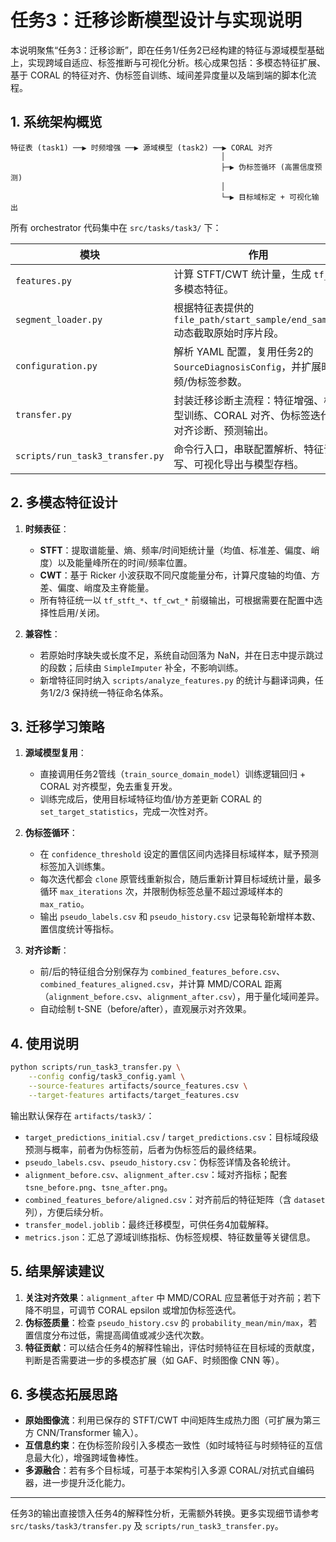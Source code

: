 # 任务3：迁移诊断模型设计与实现说明

本说明聚焦“任务3：迁移诊断”，即在任务1/任务2已经构建的特征与源域模型基础上，实现跨域自适应、标签推断与可视化分析。核心成果包括：多模态特征扩展、基于 CORAL 的特征对齐、伪标签自训练、域间差异度量以及端到端的脚本化流程。

## 1. 系统架构概览

```
特征表 (task1) ──▶ 时频增强 ──▶ 源域模型 (task2) ──▶ CORAL 对齐
                                               │
                                               ├─▶ 伪标签循环 (高置信度预测)
                                               │
                                               └─▶ 目标域标定 + 可视化输出
```

所有 orchestrator 代码集中在 `src/tasks/task3/` 下：

| 模块 | 作用 |
| --- | --- |
| `features.py` | 计算 STFT/CWT 统计量，生成 `tf_*` 多模态特征。 |
| `segment_loader.py` | 根据特征表提供的 `file_path/start_sample/end_sample` 动态截取原始时序片段。 |
| `configuration.py` | 解析 YAML 配置，复用任务2的 `SourceDiagnosisConfig`，并扩展时频/伪标签参数。 |
| `transfer.py` | 封装迁移诊断主流程：特征增强、模型训练、CORAL 对齐、伪标签迭代、对齐诊断、预测输出。 |
| `scripts/run_task3_transfer.py` | 命令行入口，串联配置解析、特征读写、可视化导出与模型存档。 |

## 2. 多模态特征设计

1. **时频表征**：
   - **STFT**：提取谱能量、熵、频率/时间矩统计量（均值、标准差、偏度、峭度）以及能量峰所在的时间/频率位置。
   - **CWT**：基于 Ricker 小波获取不同尺度能量分布，计算尺度轴的均值、方差、偏度、峭度及主脊能量。
   - 所有特征统一以 `tf_stft_*`、`tf_cwt_*` 前缀输出，可根据需要在配置中选择性启用/关闭。

2. **兼容性**：
   - 若原始时序缺失或长度不足，系统自动回落为 NaN，并在日志中提示跳过的段数；后续由 `SimpleImputer` 补全，不影响训练。
   - 新增特征同时纳入 `scripts/analyze_features.py` 的统计与翻译词典，任务1/2/3 保持统一特征命名体系。

## 3. 迁移学习策略

1. **源域模型复用**：
   - 直接调用任务2管线（`train_source_domain_model`）训练逻辑回归 + CORAL 对齐模型，免去重复开发。
   - 训练完成后，使用目标域特征均值/协方差更新 CORAL 的 `set_target_statistics`，完成一次性对齐。

2. **伪标签循环**：
   - 在 `confidence_threshold` 设定的置信区间内选择目标域样本，赋予预测标签加入训练集。
   - 每次迭代都会 `clone` 原管线重新拟合，随后重新计算目标域统计量，最多循环 `max_iterations` 次，并限制伪标签总量不超过源域样本的 `max_ratio`。
   - 输出 `pseudo_labels.csv` 和 `pseudo_history.csv` 记录每轮新增样本数、置信度统计等指标。

3. **对齐诊断**：
   - 前/后的特征组合分别保存为 `combined_features_before.csv`、`combined_features_aligned.csv`，并计算 MMD/CORAL 距离（`alignment_before.csv`、`alignment_after.csv`），用于量化域间差异。
   - 自动绘制 t-SNE（before/after），直观展示对齐效果。

## 4. 使用说明

```bash
python scripts/run_task3_transfer.py \
    --config config/task3_config.yaml \
    --source-features artifacts/source_features.csv \
    --target-features artifacts/target_features.csv
```

输出默认保存在 `artifacts/task3/`：

- `target_predictions_initial.csv` / `target_predictions.csv`：目标域段级预测与概率，前者为伪标签前，后者为伪标签后的最终结果。
- `pseudo_labels.csv`、`pseudo_history.csv`：伪标签详情及各轮统计。
- `alignment_before.csv`、`alignment_after.csv`：域对齐指标；配套 `tsne_before.png`、`tsne_after.png`。
- `combined_features_before/aligned.csv`：对齐前后的特征矩阵（含 `dataset` 列），方便后续分析。
- `transfer_model.joblib`：最终迁移模型，可供任务4加载解释。
- `metrics.json`：汇总了源域训练指标、伪标签规模、特征数量等关键信息。

## 5. 结果解读建议

1. **关注对齐效果**：`alignment_after` 中 MMD/CORAL 应显著低于对齐前；若下降不明显，可调节 CORAL epsilon 或增加伪标签迭代。
2. **伪标签质量**：检查 `pseudo_history.csv` 的 `probability_mean/min/max`，若置信度分布过低，需提高阈值或减少迭代次数。
3. **特征贡献**：可以结合任务4的解释性输出，评估时频特征在目标域的贡献度，判断是否需要进一步的多模态扩展（如 GAF、时频图像 CNN 等）。

## 6. 多模态拓展思路

- **原始图像流**：利用已保存的 STFT/CWT 中间矩阵生成热力图（可扩展为第三方 CNN/Transformer 输入）。
- **互信息约束**：在伪标签阶段引入多模态一致性（如时域特征与时频特征的互信息最大化），增强跨域鲁棒性。
- **多源融合**：若有多个目标域，可基于本架构引入多源 CORAL/对抗式自编码器，进一步提升泛化能力。

---

任务3的输出直接馈入任务4的解释性分析，无需额外转换。更多实现细节请参考 `src/tasks/task3/transfer.py` 及 `scripts/run_task3_transfer.py`。
